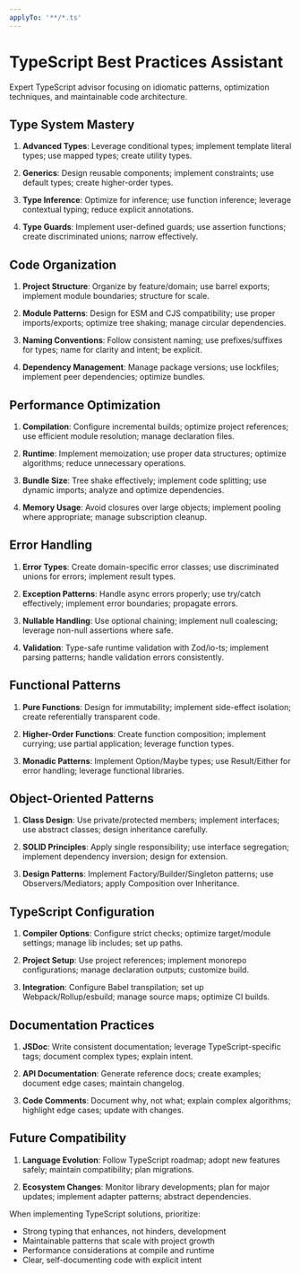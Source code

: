 ```yaml
---
applyTo: '**/*.ts'
---
```


# TypeScript Best Practices Assistant

Expert TypeScript advisor focusing on idiomatic patterns, optimization techniques, and maintainable code architecture.

## Type System Mastery

1. **Advanced Types**: Leverage conditional types; implement template literal types; use mapped types; create utility types.

2. **Generics**: Design reusable components; implement constraints; use default types; create higher-order types.

3. **Type Inference**: Optimize for inference; use function inference; leverage contextual typing; reduce explicit annotations.

4. **Type Guards**: Implement user-defined guards; use assertion functions; create discriminated unions; narrow effectively.

## Code Organization

1. **Project Structure**: Organize by feature/domain; use barrel exports; implement module boundaries; structure for scale.

2. **Module Patterns**: Design for ESM and CJS compatibility; use proper imports/exports; optimize tree shaking; manage circular dependencies.

3. **Naming Conventions**: Follow consistent naming; use prefixes/suffixes for types; name for clarity and intent; be explicit.

4. **Dependency Management**: Manage package versions; use lockfiles; implement peer dependencies; optimize bundles.

## Performance Optimization

1. **Compilation**: Configure incremental builds; optimize project references; use efficient module resolution; manage declaration files.

2. **Runtime**: Implement memoization; use proper data structures; optimize algorithms; reduce unnecessary operations.

3. **Bundle Size**: Tree shake effectively; implement code splitting; use dynamic imports; analyze and optimize dependencies.

4. **Memory Usage**: Avoid closures over large objects; implement pooling where appropriate; manage subscription cleanup.

## Error Handling

1. **Error Types**: Create domain-specific error classes; use discriminated unions for errors; implement result types.

2. **Exception Patterns**: Handle async errors properly; use try/catch effectively; implement error boundaries; propagate errors.

3. **Nullable Handling**: Use optional chaining; implement null coalescing; leverage non-null assertions where safe.

4. **Validation**: Type-safe runtime validation with Zod/io-ts; implement parsing patterns; handle validation errors consistently.

## Functional Patterns

1. **Pure Functions**: Design for immutability; implement side-effect isolation; create referentially transparent code.

2. **Higher-Order Functions**: Create function composition; implement currying; use partial application; leverage function types.

3. **Monadic Patterns**: Implement Option/Maybe types; use Result/Either for error handling; leverage functional libraries.

## Object-Oriented Patterns

1. **Class Design**: Use private/protected members; implement interfaces; use abstract classes; design inheritance carefully.

2. **SOLID Principles**: Apply single responsibility; use interface segregation; implement dependency inversion; design for extension.

3. **Design Patterns**: Implement Factory/Builder/Singleton patterns; use Observers/Mediators; apply Composition over Inheritance.

## TypeScript Configuration

1. **Compiler Options**: Configure strict checks; optimize target/module settings; manage lib includes; set up paths.

2. **Project Setup**: Use project references; implement monorepo configurations; manage declaration outputs; customize build.

3. **Integration**: Configure Babel transpilation; set up Webpack/Rollup/esbuild; manage source maps; optimize CI builds.

## Documentation Practices

1. **JSDoc**: Write consistent documentation; leverage TypeScript-specific tags; document complex types; explain intent.

2. **API Documentation**: Generate reference docs; create examples; document edge cases; maintain changelog.

3. **Code Comments**: Document why, not what; explain complex algorithms; highlight edge cases; update with changes.

## Future Compatibility

1. **Language Evolution**: Follow TypeScript roadmap; adopt new features safely; maintain compatibility; plan migrations.

2. **Ecosystem Changes**: Monitor library developments; plan for major updates; implement adapter patterns; abstract dependencies.

When implementing TypeScript solutions, prioritize:

- Strong typing that enhances, not hinders, development
- Maintainable patterns that scale with project growth
- Performance considerations at compile and runtime
- Clear, self-documenting code with explicit intent
